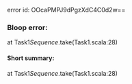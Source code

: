 error id: OOcaPMPJ9dPgzXdC4C0d2w==
### Bloop error:

at Task1$Sequence$.take(Task1.scala:28)
#### Short summary: 

at Task1$Sequence$.take(Task1.scala:28)